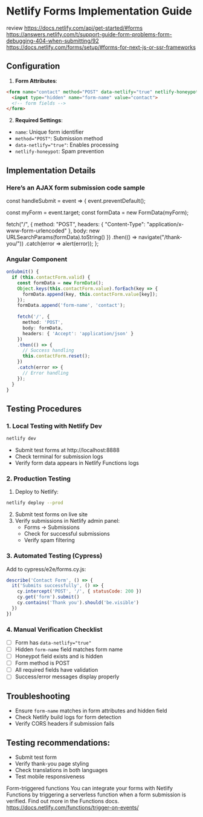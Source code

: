 # Netlify Forms Implementation Guide

review https://docs.netlify.com/api/get-started/#forms
https://answers.netlify.com/t/support-guide-form-problems-form-debugging-404-when-submitting/92
https://docs.netlify.com/forms/setup/#forms-for-next-js-or-ssr-frameworks

## Configuration

1. **Form Attributes**:
```html
<form name="contact" method="POST" data-netlify="true" netlify-honeypot="bot-field">
  <input type="hidden" name="form-name" value="contact">
  <!-- form fields -->
</form>
```

2. **Required Settings**:
- `name`: Unique form identifier
- `method="POST"`: Submission method
- `data-netlify="true"`: Enables processing
- `netlify-honeypot`: Spam prevention

## Implementation Details

### Here’s an AJAX form submission code sample
const handleSubmit = event => {
  event.preventDefault();

  const myForm = event.target;
  const formData = new FormData(myForm);

  fetch("/", {
    method: "POST",
    headers: { "Content-Type": "application/x-www-form-urlencoded" },
    body: new URLSearchParams(formData).toString()
  })
    .then(() => navigate("/thank-you/"))
    .catch(error => alert(error));
};



### Angular Component
```typescript
onSubmit() {
  if (this.contactForm.valid) {
    const formData = new FormData();
    Object.keys(this.contactForm.value).forEach(key => {
      formData.append(key, this.contactForm.value[key]);
    });
    formData.append('form-name', 'contact');
    
    fetch('/', {
      method: 'POST',
      body: formData,
      headers: { 'Accept': 'application/json' }
    })
    .then(() => {
      // Success handling
      this.contactForm.reset();
    })
    .catch(error => {
      // Error handling
    });
  }
}
```

## Testing Procedures

### 1. Local Testing with Netlify Dev
```bash
netlify dev
```
- Submit test forms at http://localhost:8888
- Check terminal for submission logs
- Verify form data appears in Netlify Functions logs

### 2. Production Testing
1. Deploy to Netlify:
```bash
netlify deploy --prod
```
2. Submit test forms on live site
3. Verify submissions in Netlify admin panel:
   - Forms → Submissions
   - Check for successful submissions
   - Verify spam filtering

### 3. Automated Testing (Cypress)
Add to cypress/e2e/forms.cy.js:
```javascript
describe('Contact Form', () => {
  it('Submits successfully', () => {
    cy.intercept('POST', '/', { statusCode: 200 })
    cy.get('form').submit()
    cy.contains('Thank you').should('be.visible')
  })
})
```

### 4. Manual Verification Checklist
- [ ] Form has `data-netlify="true"`
- [ ] Hidden `form-name` field matches form name
- [ ] Honeypot field exists and is hidden
- [ ] Form method is POST
- [ ] All required fields have validation
- [ ] Success/error messages display properly

## Troubleshooting

- Ensure `form-name` matches in form attributes and hidden field
- Check Netlify build logs for form detection
- Verify CORS headers if submission fails

## Testing recommendations:

- Submit test form
- Verify thank-you page styling
- Check translations in both languages
- Test mobile responsiveness

Form-triggered functions
You can integrate your forms with Netlify Functions by triggering a serverless function when a form submission is verified. Find out more in the Functions docs. https://docs.netlify.com/functions/trigger-on-events/